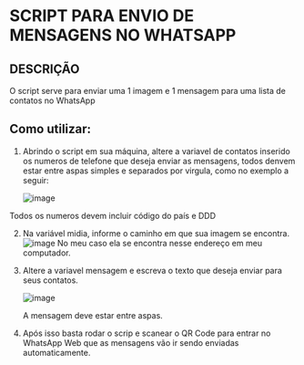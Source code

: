 # SCRIPT PARA ENVIO DE MENSAGENS NO WHATSAPP
## DESCRIÇÃO
O script serve para enviar uma 1 imagem e 1 mensagem para uma lista de contatos no WhatsApp

## Como utilizar:

1. Abrindo o script em sua máquina, altere a variavel de contatos inserido os numeros de telefone que deseja enviar as mensagens, todos denvem estar entre aspas simples e separados por virgula, como no exemplo a seguir:
    
   ![image](https://github.com/user-attachments/assets/05ad241a-f365-4d24-9f73-198744cd845d)

Todos os numeros devem incluir código do país e DDD

2. Na variável midia, informe o caminho em que sua imagem se encontra.
   ![image](https://github.com/user-attachments/assets/28885231-6445-4305-8fd6-967b83c5db1e)
   No meu caso ela se encontra nesse endereço em meu computador.

3. Altere a variavel mensagem e escreva o texto que deseja enviar para seus contatos.

   ![image](https://github.com/user-attachments/assets/3ebe3d87-9d79-4865-b36c-11cd1d1da789)

   A mensagem deve estar entre aspas.

4. Após isso basta rodar o scrip e scanear o QR Code para entrar no WhatsApp Web que as mensagens vão ir sendo enviadas automaticamente.



